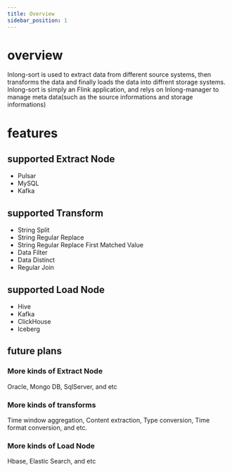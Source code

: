 ```yaml
---
title: Overview
sidebar_position: 1
---
```


# overview
Inlong-sort is used to extract data from different source systems, then transforms the data and finally loads the data into diffrent storage systems.
Inlong-sort is simply an Flink application, and relys on Inlong-manager to manage meta data(such as the source informations and storage informations)

# features

## supported Extract Node
- Pulsar
- MySQL
- Kafka

## supported Transform
- String Split
- String Regular Replace
- String Regular Replace First Matched Value
- Data Filter
- Data Distinct
- Regular Join

## supported Load Node
- Hive
- Kafka
- ClickHouse
- Iceberg

## future plans
### More kinds of Extract Node
Oracle,  Mongo DB, SqlServer, and etc

### More kinds of transforms
Time window aggregation, Content extraction, Type conversion, Time format conversion, and etc.

### More kinds of Load Node
Hbase, Elastic Search, and etc
